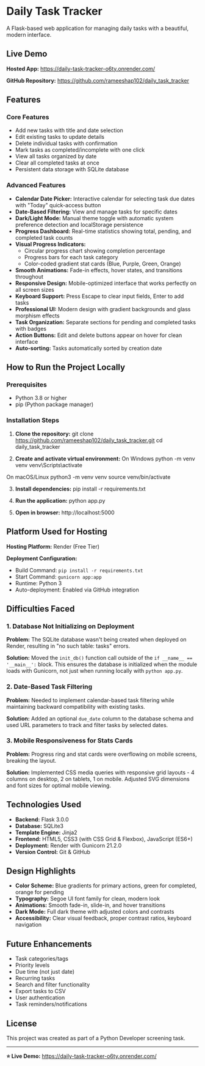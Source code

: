 # Daily Task Tracker

A Flask-based web application for managing daily tasks with a beautiful, modern interface.

## Live Demo

**Hosted App:** https://daily-task-tracker-o6ty.onrender.com/

**GitHub Repository:** https://github.com/rameeshap102/daily_task_tracker

## Features

### Core Features
- Add new tasks with title and date selection
- Edit existing tasks to update details
- Delete individual tasks with confirmation
- Mark tasks as completed/incomplete with one click
- View all tasks organized by date
- Clear all completed tasks at once
- Persistent data storage with SQLite database

### Advanced Features
- **Calendar Date Picker:** Interactive calendar for selecting task due dates with "Today" quick-access button
- **Date-Based Filtering:** View and manage tasks for specific dates
- **Dark/Light Mode:** Manual theme toggle with automatic system preference detection and localStorage persistence
- **Progress Dashboard:** Real-time statistics showing total, pending, and completed task counts
- **Visual Progress Indicators:** 
  - Circular progress chart showing completion percentage
  - Progress bars for each task category
  - Color-coded gradient stat cards (Blue, Purple, Green, Orange)
- **Smooth Animations:** Fade-in effects, hover states, and transitions throughout
- **Responsive Design:** Mobile-optimized interface that works perfectly on all screen sizes
- **Keyboard Support:** Press Escape to clear input fields, Enter to add tasks
- **Professional UI:** Modern design with gradient backgrounds and glass morphism effects
- **Task Organization:** Separate sections for pending and completed tasks with badges
- **Action Buttons:** Edit and delete buttons appear on hover for clean interface
- **Auto-sorting:** Tasks automatically sorted by creation date

## How to Run the Project Locally

### Prerequisites
- Python 3.8 or higher
- pip (Python package manager)

### Installation Steps

1. **Clone the repository:**
git clone https://github.com/rameeshap102/daily_task_tracker.git
cd daily_task_tracker

2. **Create and activate virtual environment:**
On Windows
python -m venv venv
venv\Scripts\activate

On macOS/Linux
python3 -m venv venv
source venv/bin/activate

3. **Install dependencies:**
pip install -r requirements.txt

4. **Run the application:**
python app.py

5. **Open in browser:**
http://localhost:5000

## Platform Used for Hosting

**Hosting Platform:** Render (Free Tier)

**Deployment Configuration:**
- Build Command: `pip install -r requirements.txt`
- Start Command: `gunicorn app:app`
- Runtime: Python 3
- Auto-deployment: Enabled via GitHub integration

## Difficulties Faced

### 1. Database Not Initializing on Deployment
**Problem:** The SQLite database wasn't being created when deployed on Render, resulting in "no such table: tasks" errors.

**Solution:** Moved the `init_db()` function call outside of the `if __name__ == '__main__':` block. This ensures the database is initialized when the module loads with Gunicorn, not just when running locally with `python app.py`.

### 2. Date-Based Task Filtering
**Problem:** Needed to implement calendar-based task filtering while maintaining backward compatibility with existing tasks.

**Solution:** Added an optional `due_date` column to the database schema and used URL parameters to track and filter tasks by selected dates.

### 3. Mobile Responsiveness for Stats Cards
**Problem:** Progress ring and stat cards were overflowing on mobile screens, breaking the layout.

**Solution:** Implemented CSS media queries with responsive grid layouts - 4 columns on desktop, 2 on tablets, 1 on mobile. Adjusted SVG dimensions and font sizes for optimal mobile viewing.

## Technologies Used

- **Backend:** Flask 3.0.0
- **Database:** SQLite3
- **Template Engine:** Jinja2
- **Frontend:** HTML5, CSS3 (with CSS Grid & Flexbox), JavaScript (ES6+)
- **Deployment:** Render with Gunicorn 21.2.0
- **Version Control:** Git & GitHub


## Design Highlights

- **Color Scheme:** Blue gradients for primary actions, green for completed, orange for pending
- **Typography:** Segoe UI font family for clean, modern look
- **Animations:** Smooth fade-in, slide-in, and hover transitions
- **Dark Mode:** Full dark theme with adjusted colors and contrasts
- **Accessibility:** Clear visual feedback, proper contrast ratios, keyboard navigation

## Future Enhancements

- Task categories/tags
- Priority levels
- Due time (not just date)
- Recurring tasks
- Search and filter functionality
- Export tasks to CSV
- User authentication
- Task reminders/notifications

## License

This project was created as part of a Python Developer screening task.

---

**⭐ Live Demo:** https://daily-task-tracker-o6ty.onrender.com/

